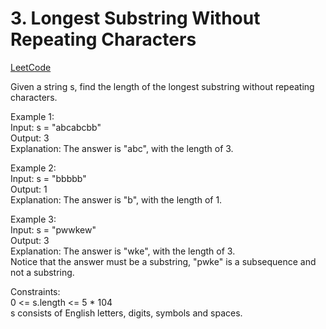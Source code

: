 # 3. Longest Substring Without Repeating Characters

[LeetCode](https://leetcode.cn/problems/longest-substring-without-repeating-characters/)

Given a string s, find the length of the longest substring without repeating characters.

Example 1:\
Input: s = "abcabcbb"\
Output: 3\
Explanation: The answer is "abc", with the length of 3.

Example 2:\
Input: s = "bbbbb"\
Output: 1\
Explanation: The answer is "b", with the length of 1.

Example 3:\
Input: s = "pwwkew"\
Output: 3\
Explanation: The answer is "wke", with the length of 3.\
Notice that the answer must be a substring, "pwke" is a subsequence and not a substring.

Constraints:\
0 <= s.length <= 5 * 104\
s consists of English letters, digits, symbols and spaces.